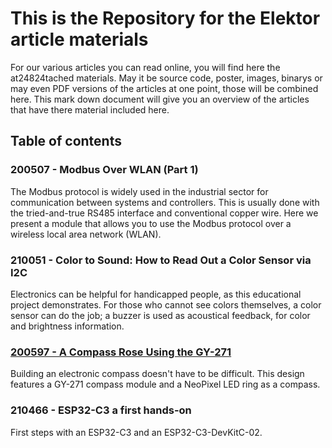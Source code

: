 # This is the Repository for the Elektor article materials

For our various articles you can read online, you will find here the at24824tached materials.
May it be source code, poster, images, binarys or may even PDF versions of the articles at one point, those will be combined here.
This mark down document will give you an overview of the articles that have there material included here. 

## Table of contents

### 200507 - Modbus Over WLAN (Part 1)
 The Modbus protocol is widely used in the industrial sector for communication between systems and controllers. 
 This is usually done with the tried-and-true RS485 interface and conventional copper wire. 
 Here we present a module that allows you to use the Modbus protocol over a wireless local area network (WLAN).

### 210051 - Color to Sound: How to Read Out a Color Sensor via I2C
 Electronics can be helpful for handicapped people, as this educational project demonstrates. 
 For those who cannot see colors themselves, a color sensor can do the job; a buzzer is used as acoustical feedback, for color and brightness information. 

### [200597 - A Compass Rose Using the GY-271](https://www.elektormagazine.com/articles/compass-rose-using-the-gy-271)
 Building an electronic compass doesn't have to be difficult. This design features a GY-271 compass module and a NeoPixel LED ring as a compass.
 
### 210466 - ESP32-C3 a first hands-on
 First steps with an ESP32-C3 and an ESP32-C3-DevKitC-02.
 

